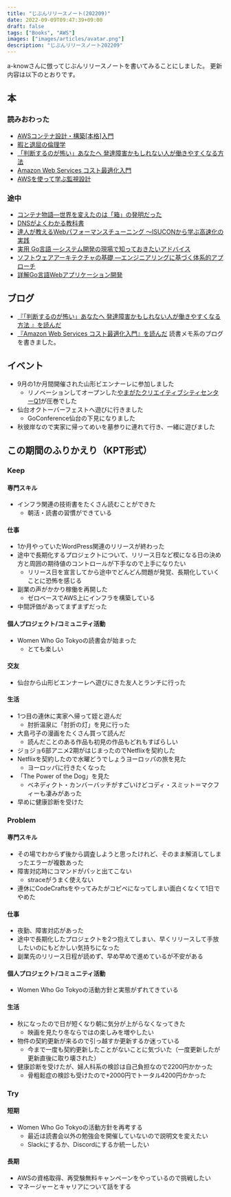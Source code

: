 ```yaml
---
title: "じぶんリリースノート(202209)"
date: 2022-09-09T09:47:39+09:00
draft: false
tags: ["Books", "AWS"]
images: ["images/articles/avatar.png"]
description: "じぶんリリースノート202209"
---
```


a-knowさんに倣ってじぶんリリースノートを書いてみることにしました。
更新内容は以下のとおりです。

## 本

### 読みおわった

- [AWSコンテナ設計・構築[本格]入門](https://www.amazon.co.jp/dp/product/4815607656/)
- [暇と退屈の倫理学](https://www.amazon.co.jp/dp/product/4101035415)
- [「判断するのが怖い」あなたへ 発達障害かもしれない人が働きやすくなる方法](https://www.amazon.co.jp/dp/product/4799326244)
- [Amazon Web Services コスト最適化入門](https://www.amazon.co.jp/dp/product/4844378880)
- [AWSを使って学ぶ監視設計](https://www.amazon.co.jp/dp/product/B08FX1NQZ3)

### 途中

- [コンテナ物語―世界を変えたのは「箱」の発明だった](https://www.amazon.co.jp/dp/product/4822245640)
- [DNSがよくわかる教科書](https://www.amazon.co.jp/dp/product/479739448X)
- [達人が教えるWebパフォーマンスチューニング 〜ISUCONから学ぶ高速化の実践](https://www.amazon.co.jp/dp/product/4297128462)
- [実用 Go言語 ―システム開発の現場で知っておきたいアドバイス](https://www.amazon.co.jp/dp/product/4873119693)
- [ソフトウェアアーキテクチャの基礎 ―エンジニアリングに基づく体系的アプローチ](https://www.amazon.co.jp/dp/product/4873119820)
- [詳解Go言語Webアプリケーション開発](https://www.amazon.co.jp/dp/product/4863543727)

## ブログ

- [『「判断するのが怖い」あなたへ 発達障害かもしれない人が働きやすくなる方法 』を読んだ](https://mom0tomo.github.io/post/afraid_to_judge_book/)
- [『Amazon Web Services コスト最適化入門』を読んだ](https://mom0tomo.github.io/post/aws_cost_optimization_basis/)
読書メモ系のブログを書きました。

## イベント

- 9月の1か月間開催された山形ビエンナーレに参加しました
  - リノベーションしてオープンした[やまがたクリエイティブシティセンターQ1](https://yamagata-q1.com/floor/)が圧巻でした
- 仙台オクトーバーフェストへ遊びに行きました
  - GoConference仙台の下見になりました
- 秋彼岸なので実家に帰ってめいを墓参りに連れて行き、一緒に遊びました

## この期間のふりかえり（KPT形式）

### Keep

#### 専門スキル

- インフラ関連の技術書をたくさん読むことができた
  - 朝活・読書の習慣ができている

#### 仕事

- 1か月やっていたWordPress関連のリリースが終わった
- 途中で長期化するプロジェクトについて、リリース日など楔になる日の決め方と周囲の期待値のコントロールが下手なので上手になりたい
  - リリース日を宣言してから途中でどんどん問題が発覚、長期化していくことに恐怖を感じる
- 副業の声がかかり稼働を再開した
  - ゼロベースでAWS上にインフラを構築している
- 中間評価があってまずまずだった

#### 個人プロジェクト/コミュニティ活動

- Women Who Go Tokyoの読書会が始まった
  - とても楽しい

#### 交友

- 仙台から山形ビエンナーレへ遊びにきた友人とランチに行った

#### 生活

- 1つ目の連休に実家へ帰って姪と遊んだ
  - 肘折温泉に「肘折の灯」を見に行った
- 大島弓子の漫画をたくさん買って読んだ
  - 読んだことのある作品も初見の作品もどれもすばらしい
- ジョジョ6部アニメ2期がはじまったのでNetflixを契約した
- Netflixを契約したので水曜どうでしょうヨーロッパの旅を見た
  - ヨーロッパに行きたくなった
- 「The Power of the Dog」を見た
  - ベネディクト・カンバーバッチがすごいけどコディ・スミット＝マクフィーも凄みがあった
- 早めに健康診断を受けた

### Problem

#### 専門スキル

- その場でわからず後から調査しようと思ったけれど、そのまま解消してしまったエラーが複数あった
- 障害対応時にコマンドがパッと出てこない
  - straceがうまく使えない
- 連休にCodeCraftsをやってみたがコピペになってしまい面白くなくて1日でやめた

#### 仕事

- 夜勤、障害対応があった
- 途中で長期化したプロジェクトを2つ抱えてしまい、早くリリースして手放したいのにもどかしい気持ちになった
- 副業先のリリース日程が読めず、早め早めで進めているが不安がある

#### 個人プロジェクト/コミュニティ活動

- Women Who Go Tokyoの活動方針と実態がずれてきている

#### 生活

- 秋になったので日が短くなり朝に気分が上がらなくなってきた
  - 映画を見たり冬ならではの楽しみを増やしたい
- 物件の契約更新が来るので引っ越すか更新するか迷っている
  - 今まで一度も契約更新したことがないことに気づいた（一度更新したが更新直後に取り壊された）
- 健康診断を受けたが、婦人科系の検診は自己負担なので2200円かかった
  - 骨粗鬆症の検診も受けたので+2000円でトータル4200円かかった

### Try

#### 短期

- Women Who Go Tokyoの活動方針を再考する
  - 最近は読書会以外の勉強会を開催していないので説明文を変えたい
  - Slackにするか、Discordにするか統一したい

#### 長期

- AWSの資格取得、再受験無料キャンペーンをやっているので挑戦したい
- マネージャーとキャリアについて話をする
